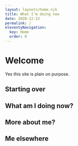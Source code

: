 ```yaml
---
layout: layouts/home.njk
title: What I’m doing now
date: 2020-12-22
permalink: /
eleventyNavigation:
  key: Home
  order: 0
---
```

# Welcome
Yes this site is plain on purpose.

## Starting over

## What am I doing now?

## More about me?

## Me elsewhere





